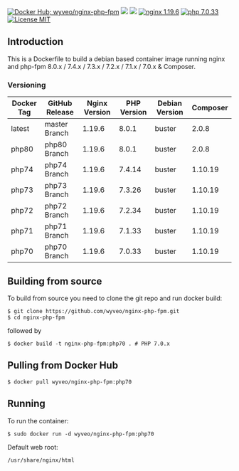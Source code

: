 [![Docker Hub; wyveo/nginx-php-fpm](https://img.shields.io/badge/docker%20hub-wyveo%2Fnginx--php--fpm-blue.svg?&logo=docker&style=for-the-badge)](https://hub.docker.com/r/wyveo/nginx-php-fpm/) [![](https://badges.weareopensource.me/docker/pulls/wyveo/nginx-php-fpm?style=for-the-badge)](https://hub.docker.com/r/wyveo/nginx-php-fpm/) [![](https://img.shields.io/docker/image-size/wyveo/nginx-php-fpm/php70?style=for-the-badge)](https://hub.docker.com/r/wyveo/nginx-php-fpm/) [![nginx 1.19.6](https://img.shields.io/badge/nginx-1.19.6-brightgreen.svg?&logo=nginx&logoColor=white&style=for-the-badge)](https://nginx.org/en/CHANGES) [![php 7.0.33](https://img.shields.io/badge/php--fpm-7.0.33-blue.svg?&logo=php&logoColor=white&style=for-the-badge)](https://secure.php.net/releases/7_0_33.php) [![License MIT](https://img.shields.io/badge/license-MIT-blue.svg?&style=for-the-badge)](https://github.com/wyveo/nginx-php-fpm/blob/master/LICENSE)
## Introduction
This is a Dockerfile to build a debian based container image running nginx and php-fpm 8.0.x / 7.4.x / 7.3.x / 7.2.x / 7.1.x / 7.0.x & Composer.

### Versioning
| Docker Tag | GitHub Release | Nginx Version | PHP Version | Debian Version | Composer
|-----|-------|-----|--------|--------|------|
| latest | master Branch |1.19.6 | 8.0.1 | buster | 2.0.8 |
| php80 | php80 Branch |1.19.6 | 8.0.1 | buster | 2.0.8 |
| php74 | php74 Branch |1.19.6 | 7.4.14 | buster | 1.10.19 |
| php73 | php73 Branch |1.19.6 | 7.3.26 | buster | 1.10.19 |
| php72 | php72 Branch |1.19.6 | 7.2.34 | buster | 1.10.19 |
| php71 | php71 Branch |1.19.6 | 7.1.33 | buster | 1.10.19 |
| php70 | php70 Branch |1.19.6 | 7.0.33 | buster | 1.10.19 |

## Building from source
To build from source you need to clone the git repo and run docker build:
```
$ git clone https://github.com/wyveo/nginx-php-fpm.git
$ cd nginx-php-fpm
```

followed by
```
$ docker build -t nginx-php-fpm:php70 . # PHP 7.0.x
```


## Pulling from Docker Hub
```
$ docker pull wyveo/nginx-php-fpm:php70
```

## Running
To run the container:
```
$ sudo docker run -d wyveo/nginx-php-fpm:php70
```

Default web root:
```
/usr/share/nginx/html
```
